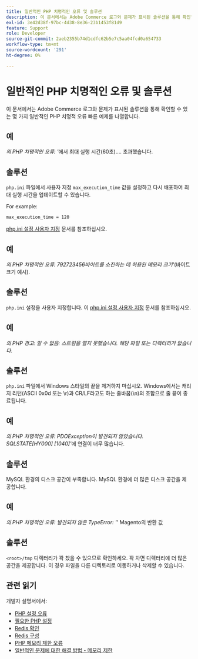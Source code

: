 ```yaml
---
title: 일반적인 PHP 치명적인 오류 및 솔루션
description: 이 문서에서는 Adobe Commerce 로그와 문제가 표시된 솔루션을 통해 확인할 수 있는 몇 가지 일반적인 PHP 치명적 오류 빠른 예제를 나열합니다.
exl-id: 3e42d38f-97bc-4d38-8e36-23b1453f81d9
feature: Support
role: Developer
source-git-commit: 2aeb2355b74d1cdfc62b5e7c5aa04fcd0a654733
workflow-type: tm+mt
source-wordcount: '291'
ht-degree: 0%

---
```


# 일반적인 PHP 치명적인 오류 및 솔루션

이 문서에서는 Adobe Commerce 로그와 문제가 표시된 솔루션을 통해 확인할 수 있는 몇 가지 일반적인 PHP 치명적 오류 빠른 예제를 나열합니다.

## 예

*의 PHP 치명적인 오류: &#39;*&#x200B;에서 최대 실행 시간(60초).... 초과했습니다.

## 솔루션

`php.ini` 파일에서 사용자 지정 `max_execution_time` 값을 설정하고 다시 배포하여 최대 실행 시간을 업데이트할 수 있습니다.

For example:

`max_execution_time = 120`

[php.ini 설정 사용자 지정](https://experienceleague.adobe.com/ko/docs/commerce-cloud-service/user-guide/configure/app/php-settings) 문서를 참조하십시오.

## 예

*의 PHP 치명적인 오류: 792723456바이트를 소진하는 데 허용된 메모리 크기&#39;*(바이트 크기 예시).

## 솔루션

`php.ini` 설정을 사용자 지정합니다. 이 [php.ini 설정 사용자 지정](https://experienceleague.adobe.com/ko/docs/commerce-cloud-service/user-guide/configure/app/php-settings) 문서를 참조하십시오.

## 예

*의 PHP 경고: 알 수 없음: 스트림을 열지 못했습니다. 해당 파일 또는 디렉터리가 없습니다.*

## 솔루션

`php.ini` 파일에서 Windows 스타일의 끝을 제거하지 마십시오. Windows에서는 캐리지 리턴(ASCII 0x0d 또는 \r)과 CR/LF라고도 하는 줄바꿈(\n)의 조합으로 줄 끝이 종료됩니다.

## 예

*의 PHP 치명적인 오류: PDOException이 발견되지 않았습니다. SQLSTATE\[HY000\] \[1040\]&#39;*&#x200B;에 연결이 너무 많습니다.

## 솔루션

MySQL 환경의 디스크 공간이 부족합니다. MySQL 환경에 더 많은 디스크 공간을 제공합니다.

## 예

*의 PHP 치명적인 오류: 발견되지 않은 TypeError: &#39;*&#39; Magento의 반환 값

## 솔루션

`<root>/tmp` 디렉터리가 꽉 찼을 수 있으므로 확인하세요. 꽉 차면 디렉터리에 더 많은 공간을 제공합니다. 이 경우 파일을 다른 디렉토리로 이동하거나 삭제할 수 있습니다.

## 관련 읽기

개발자 설명서에서:

* [PHP 설정 오류](https://experienceleague.adobe.com/ko/docs/commerce-knowledge-base/kb/troubleshooting/overview)
* [필요한 PHP 설정](https://experienceleague.adobe.com/ko/docs/commerce-operations/installation-guide/prerequisites/php-settings)
* [Redis 확인](https://experienceleague.adobe.com/ko/docs/commerce-operations/configuration-guide/cache/redis/redis-session#verify-redis-connection)
* [Redis 구성](https://experienceleague.adobe.com/ko/docs/commerce-operations/configuration-guide/cache/redis/config-redis)
* [PHP 메모리 제한 오류](https://experienceleague.adobe.com/ko/docs/commerce-knowledge-base/kb/troubleshooting/overview)
* [일반적인 문제에 대한 해결 방법 - 메모리 제한](https://developer.adobe.com/commerce/testing/guide/unit/command-line/#solutions-to-common-problems)
